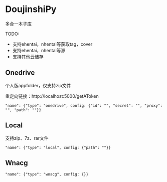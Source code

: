 # DoujinshiPy

多合一本子库

TODO:
* 支持ehentai，nhentai等获取tag，cover
* 支持ehentai，nhentai等源
* 支持其他云储存

## Onedrive

个人版appfolder，仅支持zip文件

重定向链接：http://localhost:5000/getAToken

```
"name": {"type": "onedrive", config: {"id": "", "secret": "", "proxy": "", "path": ""}}
```

## Local

支持zip、7z、rar文件

```
"name": {"type": "local", config: {"path": ""}}
```

## Wnacg

```
"name": {"type": "wnacg", config: {}}
```
